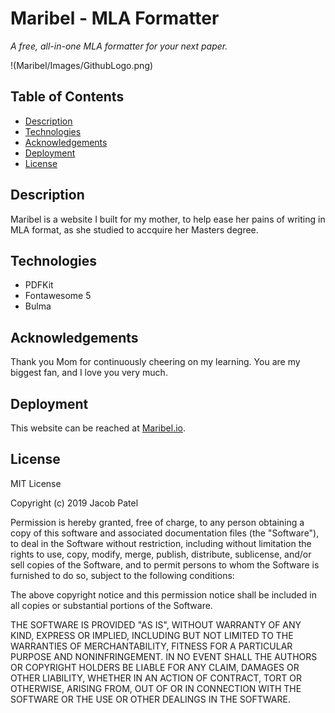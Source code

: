 # Maribel - MLA Formatter

*A free, all-in-one MLA formatter for your next paper.*

!(Maribel/Images/GithubLogo.png)

## Table of Contents
- [Description](#description)
- [Technologies](#technologies)
- [Acknowledgements](#acknowledgements)
- [Deployment](#deployment)
- [License](#license)

## Description

Maribel is a website I built for my mother, to help ease her pains of writing in MLA format, as she studied to accquire her Masters degree.

## Technologies

* PDFKit
* Fontawesome 5
* Bulma

## Acknowledgements

Thank you Mom for continuously cheering on my learning. You are my biggest fan, and I love you very much.


## Deployment

This website can be reached at [Maribel.io](maribel.io).

## License

MIT License

Copyright (c) 2019 Jacob Patel

Permission is hereby granted, free of charge, to any person obtaining a copy of this software and associated documentation files (the "Software"), to deal in the Software without restriction, including without limitation the rights to use, copy, modify, merge, publish, distribute, sublicense, and/or sell copies of the Software, and to permit persons to whom the Software is furnished to do so, subject to the following conditions:

The above copyright notice and this permission notice shall be included in all copies or substantial portions of the Software.

THE SOFTWARE IS PROVIDED "AS IS", WITHOUT WARRANTY OF ANY KIND, EXPRESS OR IMPLIED, INCLUDING BUT NOT LIMITED TO THE WARRANTIES OF MERCHANTABILITY, FITNESS FOR A PARTICULAR PURPOSE AND NONINFRINGEMENT. IN NO EVENT SHALL THE AUTHORS OR COPYRIGHT HOLDERS BE LIABLE FOR ANY CLAIM, DAMAGES OR OTHER LIABILITY, WHETHER IN AN ACTION OF CONTRACT, TORT OR OTHERWISE, ARISING FROM, OUT OF OR IN CONNECTION WITH THE SOFTWARE OR THE USE OR OTHER DEALINGS IN THE SOFTWARE.
